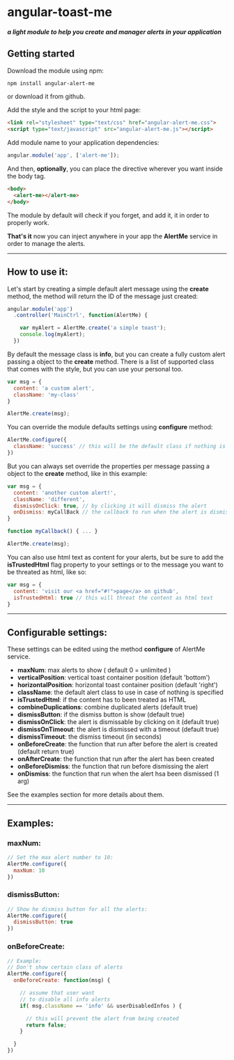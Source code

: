 # angular-toast-me
##### a light module to help you create and manager alerts in your application

## Getting started
Download the module using npm:
```bash
npm install angular-alert-me
```
or download it from github.

Add the style and the script to your html page:
```html
<link rel="stylesheet" type="text/css" href="angular-alert-me.css">
<script type="text/javascript" src="angular-alert-me.js"></script>
```
Add module name to your application dependencies:
```javascript
angular.module('app', ['alert-me']);
```
And then, __optionally__, you can place the __<alert-me>__ directive wherever you want inside the body tag.
```html
<body>
  <alert-me></alert-me>
</body>
```
The module by default will check if you forget, and add it, it in order to properly work.

__That's it__ now you can inject anywhere in your app the __AlertMe__ service in order to manage the alerts.

---
## How to use it:
Let's start by creating a simple default alert message using the __create__ method, the method will return the ID of the message just created:

```javascript
angular.module('app')
  .controller('MainCtrl', function(AlertMe) {

    var myAlert = AlertMe.create('a simple toast');
    console.log(myAlert);
  })
```

By default the message class is **info**, but you can create a fully custom alert passing a object to the __create__ method.
There is a list of supported class that comes with the style, but you can use your personal too.

```javascript
var msg = {
  content: 'a custom alert',
  className: 'my-class'
}

AlertMe.create(msg);
```

You can override the module defaults settings using __configure__ method:
```javascript
AlertMe.configure({
  className: 'success' // this will be the default class if nothing is passed
})
```
But you can always set override the properties per message passing a object to the __create__ method, like in this example:

```javascript
var msg = {
  content: 'another custom alert!',
  className: 'different',
  dismissOnClick: true, // by clicking it will dismiss the alert
  onDismiss: myCallBack // the callback to run when the alert is dismissed
}

function myCallback() { ... }

AlertMe.create(msg);
```

You can also use html text as content for your alerts, but be sure to add the __isTrustedHtml__ flag property to your settings or to the message you want to be threated as html, like so:
```javascript
var msg = {
  content: 'visit our <a href="#!">page</a> on github',
  isTrustedHtml: true // this will threat the content as html text
}

```
---

## Configurable settings:
These settings can be edited using the method __configure__ of AlertMe service.
* __maxNum__: max alerts to show ( default 0 = unlimited )
* __verticalPosition__: vertical toast container position (default 'bottom')
* __horizontalPosition__: horizontal toast container position (default 'right')
* __className__: the default alert class to use in case of nothing is specified
* __isTrustedHtml__: if the content has to been treated as HTML
* __combineDuplications__: combine duplicated alerts (default true)
* __dismissButton__: if the dismiss button is show (default true)
* __dismissOnClick__: the alert is dismissable by clicking on it (default true)
* __dismissOnTimeout__: the alert is dismissed with a timeout (default true)
* __dismissTimeout__: the dismiss timeout (in seconds)
* __onBeforeCreate__: the function that run after before the alert is created (default return true)
* __onAfterCreate__: the function that run after the alert has been created
* __onBeforeDismiss__: the function that run before dismissing the alert
* __onDismiss__: the function that run when the alert hsa been dismissed (1 arg)

See the examples section for more details about them.

---

## Examples:
### maxNum:
```javascript
// Set the max alert number to 10:
AlertMe.configure({
  maxNum: 10
})
```
### dismissButton:
```javascript
// Show he dismiss button for all the alerts:
AlertMe.configure({
  dismissButton: true
})
```
### onBeforeCreate:
```javascript
// Example:
// Don't show certain class of alerts
AlertMe.configure({
  onBeforeCreate: function(msg) {

    // assume that user want
    // to disable all info alerts
    if( msg.className == 'info' && userDisabledInfos ) {

      // this will prevent the alert from being created
      return false;
    }

  }
})
```

